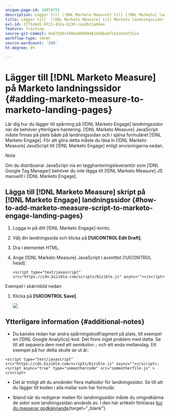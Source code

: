 ```yaml
---
unique-page-id: 18874755
description: Lägger till [!DNL Marketo Measure] till [!DNL Marketo] landningssidor - [!DNL Marketo Measure]
title: Lägger till  [!DNL Marketo Measure] till Marketo landningssidor
exl-id: 3771d4d2-8723-452a-b23d-cea3b11ab9ee
feature: Tracking
source-git-commit: 9e672d0c568ee0b889461bb8ba6fc6333edf31ce
workflow-type: tm+mt
source-wordcount: '209'
ht-degree: 0%

---
```


# Lägger till [!DNL Marketo Measure] på Marketo landningssidor {#adding-marketo-measure-to-marketo-landing-pages}

Lär dig hur du lägger till spårning på [!DNL Marketo Engage] landningssidor när de behöver ytterligare hantering. [!DNL Marketo Measure] JavaScript måste finnas på plats både på landningssidan och i själva formuläret [!DNL Marketo Engage]. För att göra detta måste du läsa in [!DNL Marketo Measure] JavaScript till [!DNL Marketo Engage] enligt anvisningarna nedan.

>[!NOTE]
>
>Om du distribuerar JavaScript via en tagghanteringsleverantör som [!DNL Google Tag Manager] behöver du inte lägga till [!DNL Marketo Measure] JS manuellt i [!DNL Marketo Engage].

## Lägga till [!DNL Marketo Measure] skript på [!DNL Marketo Engage] landningssidor {#how-to-add-marketo-measure-script-to-marketo-engage-landing-pages}

1. Logga in på ditt [!DNL Marketo Engage]-konto.
1. Välj din landningssida och klicka på **[!UICONTROL Edit Draft]**.
1. Dra i elementet HTML.
1. Ange [!DNL Marketo Measure] JavaScript i avsnittet [!UICONTROL head]:

   `<script type="text/javascript" src="https://cdn.bizible.com/scripts/bizible.js" async=""></script>`

Exempel i skärmbild nedan

1. Klicka på **[!UICONTROL Save]**.

   ![](assets/adding-bizible-to-marketo-landing-pages-1.png)

## Ytterligare information {#additional-notes}

* Du kanske redan har andra spårningskodfragment på plats, till exempel en [!DNL Google Analytics]-kod. Det finns inget problem med detta. Se till att separera dem med ett semikolon `;` och ett enda mellanslag. Ett exempel på hur detta skulle se ut är:

`<script type="text/javascript" src="https://cdn.bizible.com/scripts/bizible.js" async=""></script>; <script async="true" type="someothercode" src="someotherfile.js" ></script>`

* Det är troligt att du använder flera mallsidor för landningssidor. Se till att du lägger till koden i alla mallar som har formulär.

* Ibland när du redigerar mallen för landningssidor måste du omgodkänna de sidor som landningssidan används av. I den här artikeln förklaras [hur du masserar godkännande](https://experienceleague.adobe.com/docs/marketo/using/product-docs/demand-generation/landing-pages/landing-page-actions/approve-multiple-landing-pages-at-once.html){target="_blank"}.
